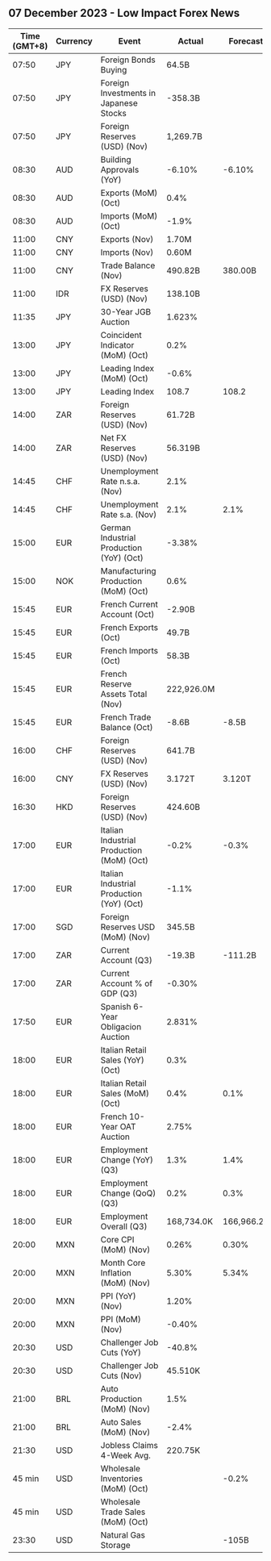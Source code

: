 ## 07 December 2023 - Low Impact Forex News

| Time (GMT+8) | Currency | Event | Actual | Forecast | Previous |
|------|----------|-------|--------|----------|----------|
| 07:50 | JPY | Foreign Bonds Buying | 64.5B |  | -84.3B |
| 07:50 | JPY | Foreign Investments in Japanese Stocks | -358.3B |  | 4.5B |
| 07:50 | JPY | Foreign Reserves (USD) (Nov) | 1,269.7B |  | 1,238.0B |
| 08:30 | AUD | Building Approvals (YoY) | -6.10% | -6.10% | -20.60% |
| 08:30 | AUD | Exports (MoM) (Oct) | 0.4% |  | -1.8% |
| 08:30 | AUD | Imports (MoM) (Oct) | -1.9% |  | 8.0% |
| 11:00 | CNY | Exports (Nov) | 1.70M |  | -3.10M |
| 11:00 | CNY | Imports (Nov) | 0.60M |  | 6.40M |
| 11:00 | CNY | Trade Balance (Nov) | 490.82B | 380.00B | 405.47B |
| 11:00 | IDR | FX Reserves (USD) (Nov) | 138.10B |  | 133.10B |
| 11:35 | JPY | 30-Year JGB Auction | 1.623% |  | 1.741% |
| 13:00 | JPY | Coincident Indicator (MoM) (Oct) | 0.2% |  | 0.3% |
| 13:00 | JPY | Leading Index (MoM) (Oct) | -0.6% |  | -0.2% |
| 13:00 | JPY | Leading Index | 108.7 | 108.2 | 109.3 |
| 14:00 | ZAR | Foreign Reserves (USD) (Nov) | 61.72B |  | 60.96B |
| 14:00 | ZAR | Net FX Reserves (USD) (Nov) | 56.319B |  | 55.510B |
| 14:45 | CHF | Unemployment Rate n.s.a. (Nov) | 2.1% |  | 2.0% |
| 14:45 | CHF | Unemployment Rate s.a. (Nov) | 2.1% | 2.1% | 2.1% |
| 15:00 | EUR | German Industrial Production (YoY) (Oct) | -3.38% |  | -3.76% |
| 15:00 | NOK | Manufacturing Production (MoM) (Oct) | 0.6% |  | -1.3% |
| 15:45 | EUR | French Current Account (Oct) | -2.90B |  | -2.80B |
| 15:45 | EUR | French Exports (Oct) | 49.7B |  | 49.1B |
| 15:45 | EUR | French Imports (Oct) | 58.3B |  | 57.9B |
| 15:45 | EUR | French Reserve Assets Total (Nov) | 222,926.0M |  | 224,598.0M |
| 15:45 | EUR | French Trade Balance (Oct) | -8.6B | -8.5B | -8.9B |
| 16:00 | CHF | Foreign Reserves (USD) (Nov) | 641.7B |  | 657.5B |
| 16:00 | CNY | FX Reserves (USD) (Nov) | 3.172T | 3.120T | 3.101T |
| 16:30 | HKD | Foreign Reserves (USD) (Nov) | 424.60B |  | 416.00B |
| 17:00 | EUR | Italian Industrial Production (MoM) (Oct) | -0.2% | -0.3% | 0.1% |
| 17:00 | EUR | Italian Industrial Production (YoY) (Oct) | -1.1% |  | -2.0% |
| 17:00 | SGD | Foreign Reserves USD (MoM) (Nov) | 345.5B |  | 338.2B |
| 17:00 | ZAR | Current Account (Q3) | -19.3B | -111.2B | -185.2B |
| 17:00 | ZAR | Current Account % of GDP (Q3) | -0.30% |  | -2.70% |
| 17:50 | EUR | Spanish 6-Year Obligacion Auction | 2.831% |  | 3.295% |
| 18:00 | EUR | Italian Retail Sales (YoY) (Oct) | 0.3% |  | 1.2% |
| 18:00 | EUR | Italian Retail Sales (MoM) (Oct) | 0.4% | 0.1% | -0.4% |
| 18:00 | EUR | French 10-Year OAT Auction | 2.75% |  | 3.32% |
| 18:00 | EUR | Employment Change (YoY) (Q3) | 1.3% | 1.4% | 1.3% |
| 18:00 | EUR | Employment Change (QoQ) (Q3) | 0.2% | 0.3% | 0.1% |
| 18:00 | EUR | Employment Overall (Q3) | 168,734.0K | 166,966.2K | 166,745.3K |
| 20:00 | MXN | Core CPI (MoM) (Nov) | 0.26% | 0.30% | 0.39% |
| 20:00 | MXN | Month Core Inflation (MoM) (Nov) | 5.30% | 5.34% | 5.50% |
| 20:00 | MXN | PPI (YoY) (Nov) | 1.20% |  | 1.40% |
| 20:00 | MXN | PPI (MoM) (Nov) | -0.40% |  | 0.50% |
| 20:30 | USD | Challenger Job Cuts (YoY) | -40.8% |  | 8.8% |
| 20:30 | USD | Challenger Job Cuts (Nov) | 45.510K |  | 36.836K |
| 21:00 | BRL | Auto Production (MoM) (Nov) | 1.5% |  | -4.4% |
| 21:00 | BRL | Auto Sales (MoM) (Nov) | -2.4% |  | 10.2% |
| 21:30 | USD | Jobless Claims 4-Week Avg. | 220.75K |  | 220.25K |
| 45 min | USD | Wholesale Inventories (MoM) (Oct) |  | -0.2% | 0.2% |
| 45 min | USD | Wholesale Trade Sales (MoM) (Oct) |  |  | 2.2% |
| 23:30 | USD | Natural Gas Storage |  | -105B | 10B |
